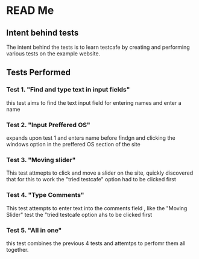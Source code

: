 # READ Me
## Intent behind tests
The intent behind the tests is to learn testcafe by creating and performing various tests on the example website.
## Tests Performed
### Test 1. "Find and type text in input fields"
this test aims to find the text input field for entering names and enter a name
### Test 2. "Input Preffered OS"
expands upon test 1 and enters name before findgn and clicking the windows option in the preffered OS section of the site
### Test 3. "Moving slider"
This test attmepts to click and move a slider on the site, quickly discovered that for this to work the "tried testcafe" option had to be clicked first
### Test 4. "Type Comments"
This test attempts to enter text into the comments field , like the "Moving Slider" test the "tried testcafe option ahs to be clicked first
### Test 5. "All in one"
this test combines the previous 4 tests and attemtps to perfomr them all together.
